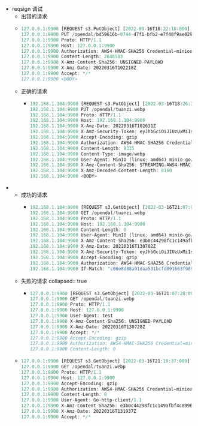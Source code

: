- reqsign 调试
	- 出错的请求
	- ```rust
	  127.0.0.1:9900 [REQUEST s3.PutObject] [2022-03-16T18:22:18:000] [Client IP: 127.0.0.1]
	  127.0.0.1:9900 PUT /opendal/bd59616b-0744-47f1-bfb2-e7f48f9ae029
	  127.0.0.1:9900 Proto: HTTP/1.1
	  127.0.0.1:9900 Host: 127.0.0.1:9900
	  127.0.0.1:9900 Authorization: AWS4-HMAC-SHA256 Credential=minioadmin/20220316/us-east-1/s3/aws4_request, SignedHeaders=content-length;host;x-amz-content-sha256;x-amz-date, Signature=e17ebd911fad486e9d96276b27d5a05a006a02e39263536ee52ccccd8e828e56
	  127.0.0.1:9900 Content-Length: 2648583
	  127.0.0.1:9900 X-Amz-Content-Sha256: UNSIGNED-PAYLOAD
	  127.0.0.1:9900 X-Amz-Date: 20220316T102218Z
	  127.0.0.1:9900 Accept: */*
	  127.0.0.1:9900 <BODY>
	  
	  ```
	- 正确的请求
		- ```rust
		  192.168.1.104:9900 [REQUEST s3.PutObject] [2022-03-16T18:26:31:000] [Client IP: 192.168.1.104]
		  192.168.1.104:9900 PUT /opendal/tuanzi.webp
		  192.168.1.104:9900 Proto: HTTP/1.1
		  192.168.1.104:9900 Host: 192.168.1.104:9900
		  192.168.1.104:9900 X-Amz-Date: 20220316T102631Z
		  192.168.1.104:9900 X-Amz-Security-Token: eyJhbGciOiJIUzUxMiIsInR5cCI6IkpXVCJ9.eyJhY2Nlc3NLZXkiOiJNSzNDRkhaSVdCNDAwOFZDSDVMMyIsImV4cCI6MTY0NzQyOTk3NywicGFyZW50IjoibWluaW9hZG1pbiJ9.3VH7T9sEE4XKUBuZrZI_aVjqKW1kUjaS7TnX5CDiwkiz9d27wmDTza_5ldexeGXYwwBNt4bRDTyhn5hDpn3Chg
		  192.168.1.104:9900 Accept-Encoding: gzip
		  192.168.1.104:9900 Authorization: AWS4-HMAC-SHA256 Credential=MK3CFHZIWB4008VCH5L3/20220316/us-east-1/s3/aws4_request,SignedHeaders=host;x-amz-content-sha256;x-amz-date;x-amz-decoded-content-length;x-amz-security-token,Signature=4a5ca0b74d6166df964457854b9b5af993f70dd45c04c66af337d3070cb46252
		  192.168.1.104:9900 Content-Length: 8335
		  192.168.1.104:9900 Content-Type: image/webp
		  192.168.1.104:9900 User-Agent: MinIO (linux; amd64) minio-go/v7.0.23
		  192.168.1.104:9900 X-Amz-Content-Sha256: STREAMING-AWS4-HMAC-SHA256-PAYLOAD
		  192.168.1.104:9900 X-Amz-Decoded-Content-Length: 8160
		  192.168.1.104:9900 <BODY>
		  
		  ```
-
	- 成功的请求
		- ```rust
		  192.168.1.104:9900 [REQUEST s3.GetObject] [2022-03-16T21:07:02:000] [Client IP: 192.168.1.104]
		  192.168.1.104:9900 GET /opendal/tuanzi.webp
		  192.168.1.104:9900 Proto: HTTP/1.1
		  192.168.1.104:9900 Host: 192.168.1.104:9900
		  192.168.1.104:9900 Content-Length: 0
		  192.168.1.104:9900 User-Agent: MinIO (linux; amd64) minio-go/v7.0.23
		  192.168.1.104:9900 X-Amz-Content-Sha256: e3b0c44298fc1c149afbf4c8996fb92427ae41e4649b934ca495991b7852b855
		  192.168.1.104:9900 X-Amz-Date: 20220316T130702Z
		  192.168.1.104:9900 X-Amz-Security-Token: eyJhbGciOiJIUzUxMiIsInR5cCI6IkpXVCJ9.eyJhY2Nlc3NLZXkiOiI4WEM0SEVBMU1SVlFCVlpWVDMwMSIsImV4cCI6MTY0NzQzOTYxMiwicGFyZW50IjoibWluaW9hZG1pbiJ9.ek3-mWawlBPPA5gGFdGYkDFQ1jznVKZjBudU8dsjXVitRD0AF3YIb8YhQ1di5DEwYi1cCG3us_HnO6IRjFRzKg
		  192.168.1.104:9900 Accept-Encoding: gzip
		  192.168.1.104:9900 Authorization: AWS4-HMAC-SHA256 Credential=8XC4HEA1MRVQBVZVT301/20220316/us-east-1/s3/aws4_request, SignedHeaders=host;if-match;x-amz-content-sha256;x-amz-date;x-amz-security-token, Signature=cd7d1c0f4d6d0816d62cd2ca19016a8ad4a96d0ac9e92dadc72c58baf624224c
		  192.168.1.104:9900 If-Match: "c06e8d88a91daa531bcfd891663f989d"
		  
		  ```
	- 失败的请求
	  collapsed:: true
		- ```rust
		  127.0.0.1:9900 [REQUEST s3.GetObject] [2022-03-16T21:07:28:000] [Client IP: 127.0.0.1]
		  127.0.0.1:9900 GET /opendal/tuanzi.webp
		  127.0.0.1:9900 Proto: HTTP/1.1
		  127.0.0.1:9900 Host: 127.0.0.1:9900
		  127.0.0.1:9900 User-Agent: test
		  127.0.0.1:9900 X-Amz-Content-Sha256: UNSIGNED-PAYLOAD
		  127.0.0.1:9900 X-Amz-Date: 20220316T130728Z
		  127.0.0.1:9900 Accept: */*
		  127.0.0.1:9900 Accept-Encoding: gzip
		  127.0.0.1:9900 Authorization: AWS4-HMAC-SHA256 Credential=minioadmin/20220316/us-esat-1/s3/aws4_request, SignedHeaders=host;x-amz-content-sha256;x-amz-date, Signature=12c8568580866f0d7b670d71348bca1bfe9f050b3b4227b94a592fb8cea75ac2
		  127.0.0.1:9900 Content-Length: 0
		  
		  ```
	- ```rust
	  127.0.0.1:9900 [REQUEST s3.GetObject] [2022-03-16T21:19:37:000] [Client IP: 127.0.0.1]
	  127.0.0.1:9900 GET /opendal/tuanzi.webp
	  127.0.0.1:9900 Proto: HTTP/1.1
	  127.0.0.1:9900 Host: 127.0.0.1:9900
	  127.0.0.1:9900 Accept-Encoding: gzip
	  127.0.0.1:9900 Authorization: AWS4-HMAC-SHA256 Credential=minioadmin/20220316/us-esat-1/s3/aws4_request, SignedHeaders=content-length;host;x-amz-content-sha256;x-amz-date, Signature=832d207d4e6c76d6d50ac575b64f2abd7ed77e6ac87624e2379ade6ed53a244b
	  127.0.0.1:9900 Content-Length: 0
	  127.0.0.1:9900 User-Agent: Go-http-client/1.1
	  127.0.0.1:9900 X-Amz-Content-Sha256: e3b0c44298fc1c149afbf4c8996fb92427ae41e4649b934ca495991b7852b855
	  127.0.0.1:9900 X-Amz-Date: 20220316T131937Z
	  127.0.0.1:9900 Accept: */*
	  ```